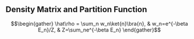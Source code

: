 ## Density Matrix and Partition Function
$$\begin{gather} \hat\rho = \sum_n w_n\ket{n}\bra{n}, & w_n=e^{-\beta E_n}/Z, & Z=\sum_ne^{-\beta E_n} \end{gather}$$
